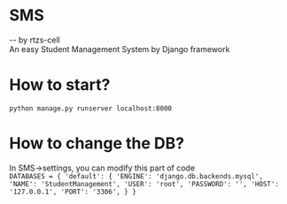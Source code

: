 # SMS
-- by rtzs-cell </br>
An easy Student Management System by Django framework

# How to start?
<code>python manage.py runserver localhost:8000 </code>

# How to change the DB?

In SMS->settings, you can modify this part of code</br>
<code>DATABASES = {
	    'default': {
	        'ENGINE': 'django.db.backends.mysql',
	        'NAME': 'StudentManagement',
	        'USER': 'root',
	        'PASSWORD': '',
	        'HOST': '127.0.0.1',
	        'PORT': '3306',
	    }
	}</code>

